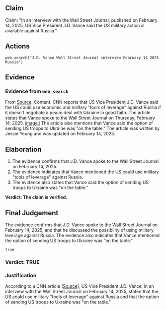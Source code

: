 ## Claim
Claim: "In an interview with the Wall Street Journal, published on February 14, 2025, US Vice President J.D. Vance said the US military action is available against Russia."

## Actions
```
web_search("J.D. Vance Wall Street Journal interview February 14 2025 Russia")
```

## Evidence
### Evidence from `web_search`
From [Source](https://www.cnn.com/2025/02/14/politics/jd-vance-us-troops-russia-ukraine-intl-hnk): 
Content: CNN reports that US Vice President J.D. Vance said the US could use economic and military "tools of leverage" against Russia if it doesn't negotiate a peace deal with Ukraine in good faith. The article states that Vance spoke to the Wall Street Journal on Thursday, February 14, 2025. <image:i> The article also mentions that Vance said the option of sending US troops to Ukraine was "on the table." The article was written by Jessie Yeung and was updated on February 14, 2025.


## Elaboration
1.  The evidence confirms that J.D. Vance spoke to the Wall Street Journal on February 14, 2025.
2.  The evidence indicates that Vance mentioned the US could use military "tools of leverage" against Russia.
3.  The evidence also states that Vance said the option of sending US troops to Ukraine was "on the table."

**Verdict: The claim is verified.**


## Final Judgement
The evidence confirms that J.D. Vance spoke to the Wall Street Journal on February 14, 2025, and that he discussed the possibility of using military leverage against Russia. The evidence also indicates that Vance mentioned the option of sending US troops to Ukraine was "on the table."

`true`


### Verdict: TRUE

### Justification
According to a CNN article ([Source](https://www.cnn.com/2025/02/14/politics/jd-vance-us-troops-russia-ukraine-intl-hnk)), US Vice President J.D. Vance, in an interview with the Wall Street Journal on February 14, 2025, stated that the US could use military "tools of leverage" against Russia and that the option of sending US troops to Ukraine was "on the table."
